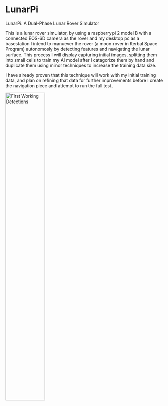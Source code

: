 # LunarPi
LunarPi: A Dual-Phase Lunar Rover Simulator

This is a lunar rover simulator, by using a raspberrypi 2 model B with a connected EOS-6D camera as the rover and my desktop pc as a basestation
I intend to manuever the rover (a moon rover in Kerbal Space Program) autonomosly by detecting features and navigating the lunar surface.
This process I will display capturing initial images, splitting them into small cells to train my AI model after I catagorize them by hand and duplicate them using minor techniques to increase the training data size. 

I have already proven that this technique will work with my initial training data, and plan on refining that data for further improvements before I create the navigation piece and attempt to run the full test. 

<img src="[https://github.com/petec4244/LunarPi/main/photos/first_detectionTest.jpg](https://github.com/petec4244/LunarPi/blob/main/photos/first_detectionTest.jpg)" alt="First Working Detections" width="50%" height="50%">
